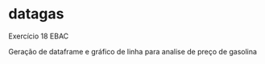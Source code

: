 # datagas
Exercício 18 EBAC 

Geração de dataframe e gráfico de linha para analise de preço de gasolina
